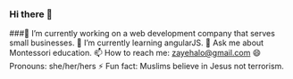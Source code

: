 ### Hi there 👋
###🔭 I’m currently working on a web development company that serves small businesses. 
 🌱 I’m currently learning angularJS.
 💬 Ask me about Montessori education.
 📫 How to reach me: zayehalo@gmail.com
 😄 Pronouns: she/her/hers
 ⚡ Fun fact: Muslims believe in Jesus not terrorism. 

